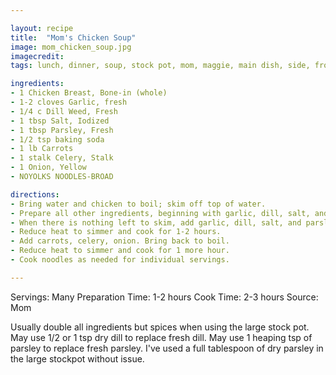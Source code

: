 ```yaml
---

layout: recipe
title:  "Mom's Chicken Soup"
image: mom_chicken_soup.jpg
imagecredit: 
tags: lunch, dinner, soup, stock pot, mom, maggie, main dish, side, frozen

ingredients:
- 1 Chicken Breast, Bone-in (whole)
- 1-2 cloves Garlic, fresh
- 1/4 c Dill Weed, Fresh
- 1 tbsp Salt, Iodized
- 1 tbsp Parsley, Fresh
- 1/2 tsp baking soda
- 1 lb Carrots
- 1 stalk Celery, Stalk
- 1 Onion, Yellow
- NOYOLKS NOODLES-BROAD

directions:
- Bring water and chicken to boil; skim off top of water. 
- Prepare all other ingredients, beginning with garlic, dill, salt, and parsley.
- When there is nothing left to skim, add garlic, dill, salt, and parsley.
- Reduce heat to simmer and cook for 1-2 hours.
- Add carrots, celery, onion. Bring back to boil.
- Reduce heat to simmer and cook for 1 more hour.
- Cook noodles as needed for individual servings.

---
```


Servings: Many
Preparation Time: 1-2 hours
Cook Time: 2-3 hours
Source: Mom

Usually double all ingredients but spices when using the large stock pot.
May use 1/2 or 1 tsp dry dill to replace fresh dill.
May use 1 heaping tsp of parsley to replace fresh parsley. I've used a full tablespoon of dry parsley in the large stockpot without issue.
